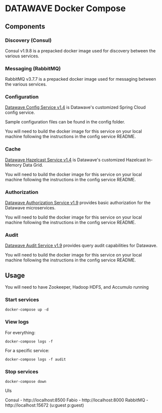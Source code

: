 # DATAWAVE Docker Compose

## Components

### Discovery (Consul)

Consul v1.9.8 is a prepacked docker image used for discovery between the various services.

### Messaging (RabbitMQ)

RabbitMQ v3.7.7 is a prepacked docker image used for messaging between the various services.

### Configuration

[Datawave Config Service v1.4](https://github.com/NationalSecurityAgency/datawave-config-service/releases/tag/1.4) is Datawave's customized Spring Cloud config service.

Sample configuration files can be found in the config folder.

You will need to build the docker image for this service on your local machine following the instructions in the config service README.

### Cache

[Datawave Hazelcast Service v1.4](https://github.com/NationalSecurityAgency/datawave-hazelcast-service/releases/tag/service-1.6) is Datawave's customized Hazelcast In-Memory Data Grid.

You will need to build the docker image for this service on your local machine following the instructions in the config service README.

### Authorization

[Datawave Authorization Service v1.9](https://github.com/NationalSecurityAgency/datawave-authorization-service/releases/tag/service-1.9) provides basic authorization for the Datawave microservices.

You will need to build the docker image for this service on your local machine following the instructions in the config service README.

### Audit

[Datawave Audit Service v1.9](https://github.com/NationalSecurityAgency/datawave-audit-service/releases/tag/service-1.9) provides query audit capabilities for Datawave.

You will need to build the docker image for this service on your local machine following the instructions in the config service README.

## Usage

You will need to have Zookeeper, Hadoop HDFS, and Accumulo running 

### Start services

```docker-compose up -d```

### View logs

For everything:

```docker-compose logs -f```

For a specific service:

```docker-compose logs -f audit```

### Stop services

```docker-compose down```

UIs

Consul - http://localhost:8500
Fabio - http://localhost:8000
RabbitMQ - http://localhost:15672 (u:guest p:guest)




